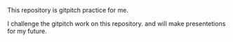 This repository is gitpitch practice for me.

I challenge the gitpitch work on this repository.
and will make presentetions for my future.
